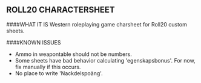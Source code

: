ROLL20 CHARACTERSHEET
----------------------
####WHAT IT IS
Western roleplaying game charsheet for Roll20 custom sheets.

####KNOWN ISSUES
* Ammo in weapontable should not be numbers.
* Some sheets have bad behavior calculating 'egenskapsbonus'. For now, fix manually if this occurs.
* No place to write 'Nackdelspoäng'.
